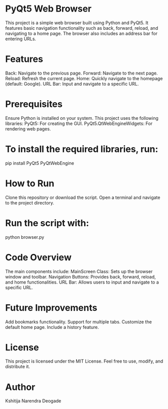 # PyQt5 Web Browser
This project is a simple web browser built using Python and PyQt5. It features basic navigation functionality such as back, forward, reload, and navigating to a home page. The browser also includes an address bar for entering URLs.

# Features
Back: Navigate to the previous page.
Forward: Navigate to the next page.
Reload: Refresh the current page.
Home: Quickly navigate to the homepage (default: Google).
URL Bar: Input and navigate to a specific URL.

# Prerequisites
Ensure Python is installed on your system. This project uses the following libraries:
PyQt5: For creating the GUI.
PyQt5.QtWebEngineWidgets: For rendering web pages.

# To install the required libraries, run:
pip install PyQt5 PyQtWebEngine

# How to Run
Clone this repository or download the script.
Open a terminal and navigate to the project directory.

# Run the script with:
python browser.py

# Code Overview
The main components include:
MainScreen Class: Sets up the browser window and toolbar.
Navigation Buttons: Provides back, forward, reload, and home functionalities.
URL Bar: Allows users to input and navigate to a specific URL.

# Future Improvements
Add bookmarks functionality.
Support for multiple tabs.
Customize the default home page.
Include a history feature.

# License
This project is licensed under the MIT License. Feel free to use, modify, and distribute it.

# Author
Kshitija Narendra Deogade
